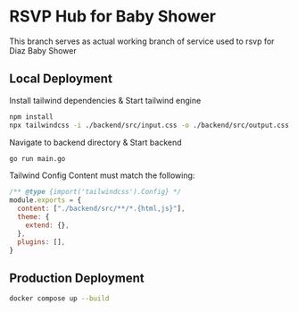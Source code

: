 # RSVP Hub for Baby Shower
This branch serves as actual working branch of service used to rsvp for Diaz Baby Shower

## Local Deployment

Install tailwind dependencies & Start tailwind engine
```bash
npm install
npx tailwindcss -i ./backend/src/input.css -o ./backend/src/output.css --watch
```

Navigate to backend directory & Start backend
```bash
go run main.go
```

Tailwind Config Content must match the following:
```javascript
/** @type {import('tailwindcss').Config} */
module.exports = {
  content: ["./backend/src/**/*.{html,js}"],
  theme: {
    extend: {},
  },
  plugins: [],
}

```

## Production Deployment
```bash
docker compose up --build
```
